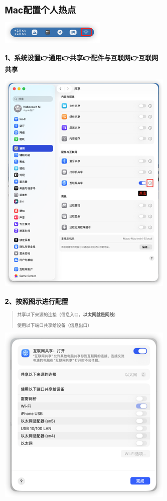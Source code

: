 # Mac配置个人热点

![image-20250930094432498](./assets/image-20250930094432498.png)

## 1、系统设置👉通用👉共享👉配件与互联网👉互联网共享

<img src="./assets/image-20250930094106140.png" alt="image-20250930094106140" style="zoom:67%;" />

## 2、按照图示进行配置

> 共享以下来源的连接（信息入口，**以太网就是网线**）
>
> 使用以下端口共享给设备（信息出口）

![image-20250930094019804](./assets/image-20250930094019804.png)